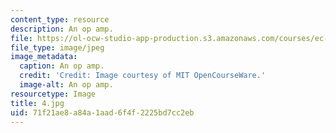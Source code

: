 ```yaml
---
content_type: resource
description: An op amp.
file: https://ol-ocw-studio-app-production.s3.amazonaws.com/courses/ec-s06-practical-electronics-fall-2004/71f21ae8a84a1aad6f4f2225bd7cc2eb_4.jpg
file_type: image/jpeg
image_metadata:
  caption: An op amp.
  credit: 'Credit: Image courtesy of MIT OpenCourseWare.'
  image-alt: An op amp.
resourcetype: Image
title: 4.jpg
uid: 71f21ae8-a84a-1aad-6f4f-2225bd7cc2eb
---
```

